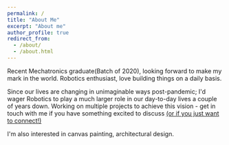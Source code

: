```yaml
---
permalink: /
title: "About Me"
excerpt: "About me"
author_profile: true
redirect_from: 
  - /about/
  - /about.html
---
```


Recent Mechatronics graduate(Batch of 2020), looking forward to make my mark in the world. Robotics enthusiast, love building things on a daily basis.

Since our lives are changing in unimaginable ways post-pandemic; I'd wager Robotics to play a much larger role in our day-to-day lives a couple of years down. Working on multiple projects to achieve this vision - get in touch with me if you have something excited to discuss [(or if you just want to connect!)](https://www.linkedin.com/in/sakshammgupta/)

I'm also interested in canvas painting, architectural design. 
